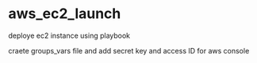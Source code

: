 # aws_ec2_launch
deploye ec2 instance using playbook

craete groups_vars file and add secret key and access ID for aws console

